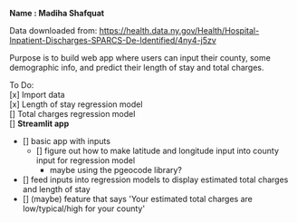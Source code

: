 __Name : Madiha Shafquat__

Data downloaded from: https://health.data.ny.gov/Health/Hospital-Inpatient-Discharges-SPARCS-De-Identified/4ny4-j5zv  

Purpose is to build web app where users can input their county, some demographic info, and predict their length of stay and total charges.  

To Do:  
[x] Import data  
[x] Length of stay regression model  
[] Total charges regression model  
[] __Streamlit app__  
  * [] basic app with inputs  
    * [] figure out how to make latitude and longitude input into county input for regression model   
        * maybe using the pgeocode library?  
  * [] feed inputs into regression models to display estimated total charges and length of stay  
  * [] (maybe) feature that says 'Your estimated total charges are low/typical/high for your county'  